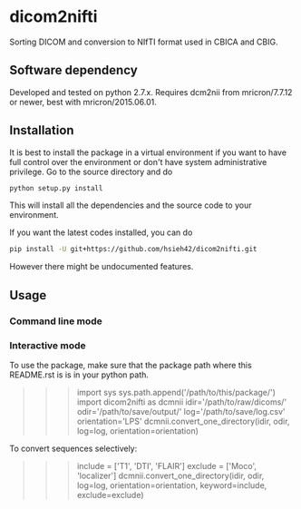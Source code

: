 # dicom2nifti
Sorting DICOM and conversion to NIfTI format used in CBICA and CBIG.

## Software dependency
Developed and tested on python 2.7.x. Requires dcm2nii from mricron/7.7.12 or newer, best with mricron/2015.06.01.

## Installation
It is best to install the package in a virtual environment if you want to have full control over the environment or don't have system administrative privilege. Go to the source directory and do
```bash
python setup.py install
```
This will install all the dependencies and the source code to your environment.

If you want the latest codes installed, you can do
```bash
pip install -U git+https://github.com/hsieh42/dicom2nifti.git
```
However there might be undocumented features.

## Usage
### Command line mode

### Interactive mode
To use the package, make sure that the package path where this README.rst is is in your python path.

>>> import sys
>>> sys.path.append('/path/to/this/package/')
>>> import dicom2nifti as dcmnii
>>> idir='/path/to/raw/dicoms/'
>>> odir='/path/to/save/output/'
>>> log='/path/to/save/log.csv'
>>> orientation='LPS'
>>> dcmnii.convert_one_directory(idir, odir, log=log, orientation=orientation)

To convert sequences selectively:

>>> include = ['T1', 'DTI', 'FLAIR']
>>> exclude = ['Moco', 'localizer']
>>> dcmnii.convert_one_directory(idir, odir, log=log, orientation=orientation, keyword=include, exclude=exclude)


